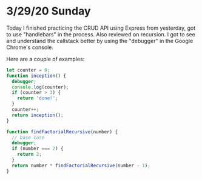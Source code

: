 # 3/29/20 Sunday 

Today I finished practicing the CRUD API using Express from yesterday, got to use "handlebars" in the process. Also reviewed on recursion. I got to see and understand the callstack better by using the "debugger" in the Google Chrome's console. 

Here are a couple of examples: 
```js
let counter = 0; 
function inception() {
  debugger;
  console.log(counter);
  if (counter > 3) {
    return 'done!';
  }
  counter++;
  return inception();
}
```
```js
function findFactorialRecursive(number) {
  // base case 
  debugger;
  if (number === 2) {
    return 2;
  }
  return number * findFactorialRecursive(number - 1);
}
```